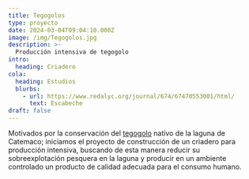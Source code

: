 ```yaml
---
title: Tegogolos
type: proyecto
date: 2024-03-04T09:04:10.000Z
image: /img/Tegogolos.jpg
description: >-
  Producción intensiva de tegogolo
intro:
  heading: Criadero
cola:
  heading: Estudios
  blurbs:
    - url: https://www.redalyc.org/journal/674/67470553001/html/
      text: Escabeche
draft: false
---
```


Motivados por la conservación del [tegogolo](https://es.wikipedia.org/wiki/Pomacea) nativo de la laguna de Catemaco;
iniciamos el proyecto de construcción de un criadero para producción intensiva, buscando de esta manera reducir
su sobreexplotación pesquera en la laguna y producir en un ambiente controlado un producto de calidad adecuada para el consumo humano.


